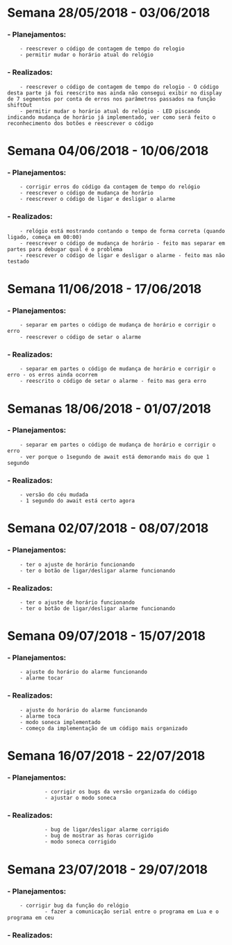 # **Semana 28/05/2018 - 03/06/2018**

###   - Planejamentos:
        - reescrever o código de contagem de tempo do relogio
        - permitir mudar o horário atual do relógio
        
###   - Realizados:
        - reescrever o código de contagem de tempo do relogio - O código desta parte já foi reescrito mas ainda não consegui exibir no display de 7 segmentos por conta de erros nos parâmetros passados na função shiftOut
        - permitir mudar o horário atual do relógio - LED piscando indicando mudança de horário já implementado, ver como será feito o reconhecimento dos botões e reescrever o código
        
        
# **Semana 04/06/2018 - 10/06/2018**

###   - Planejamentos:
        - corrigir erros do código da contagem de tempo do relógio
        - reescrever o código de mudança de horário
        - reescrever o código de ligar e desligar o alarme
        
###   - Realizados:
        - relógio está mostrando contando o tempo de forma correta (quando ligado, começa em 00:00)
        - reescrever o código de mudança de horário - feito mas separar em partes para debugar qual é o problema
        - reescrever o código de ligar e desligar o alarme - feito mas não testado
        
# **Semana 11/06/2018 - 17/06/2018**

###   - Planejamentos:
        - separar em partes o código de mudança de horário e corrigir o erro
        - reescrever o código de setar o alarme
        
###   - Realizados:
        - separar em partes o código de mudança de horário e corrigir o erro - os erros ainda ocorrem
        - reescrito o código de setar o alarme - feito mas gera erro

# **Semanas 18/06/2018 - 01/07/2018**
    
###   - Planejamentos:
        - separar em partes o código de mudança de horário e corrigir o erro
        - ver porque o 1segundo de await está demorando mais do que 1 segundo
        
###   - Realizados: 
        - versão do céu mudada
        - 1 segundo do await está certo agora
        
# **Semana 02/07/2018 - 08/07/2018**

###   - Planejamentos:
        - ter o ajuste de horário funcionando
        - ter o botão de ligar/desligar alarme funcionando
        
###   - Realizados:
        - ter o ajuste de horário funcionando
        - ter o botão de ligar/desligar alarme funcionando
        
# **Semana 09/07/2018 - 15/07/2018**

###   - Planejamentos:
        - ajuste do horário do alarme funcionando
        - alarme tocar
    
###   - Realizados:
        - ajuste do horário do alarme funcionando
        - alarme toca
        - modo soneca implementado
        - começo da implementação de um código mais organizado

# **Semana 16/07/2018 - 22/07/2018**

###		- Planejamentos:
				- corrigir os bugs da versão organizada do código
				- ajustar o modo soneca				

###		- Realizados:
				- bug de ligar/desligar alarme corrigido
				- bug de mostrar as horas corrigido
				- modo soneca corrigido

# **Semana 23/07/2018 - 29/07/2018**

###   - Planejamentos:
        - corrigir bug da função do relógio
				- fazer a comunicação serial entre o programa em Lua e o programa em ceu
    
###   - Realizados:
